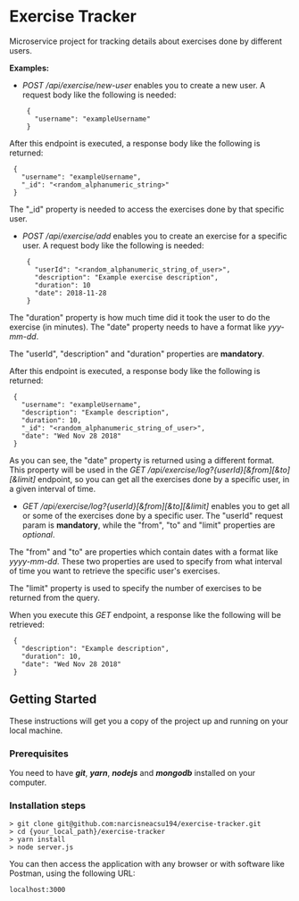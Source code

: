 # Exercise Tracker

Microservice project for tracking details about exercises done by different users.

**Examples:**

* *POST /api/exercise/new-user* enables you to create a new user. A request body like the following is needed: 

   ```
    {
      "username": "exampleUsername"
    }
   ```
After this endpoint is executed, a response body like the following is returned: 
   ```
    {
      "username": "exampleUsername",
      "_id": "<random_alphanumeric_string>"
    }
   ```
The "_id" property is needed to access the exercises done by that specific user.

* *POST /api/exercise/add* enables you to create an exercise for a specific user. A request body like the following is needed: 

   ```
    {
      "userId": "<random_alphanumeric_string_of_user>",
      "description": "Example exercise description",
      "duration": 10
      "date": 2018-11-28
    }
   ```
The "duration" property is how much time did it took the user to do the exercise (in minutes).
The "date" property needs to have a format like *yyy-mm-dd*.

 The "userId", "description" and "duration" properties are **mandatory**.

 After this endpoint is executed, a response body like the following is returned: 
   ```
    {
      "username": "exampleUsername",
      "description": "Example description",
      "duration": 10,
      "_id": "<random_alphanumeric_string_of_user>",
      "date": "Wed Nov 28 2018"
    }
   ```
As you can see, the "date" property is returned using a different format. This property will be used in the *GET /api/exercise/log?{userId}[&from][&to][&limit]* endpoint, so you can get all the exercises done by a specific user, in a given interval of time.

* *GET /api/exercise/log?{userId}[&from][&to][&limit]* enables you to get all or some of the exercises done by a specific user.
The "userId" request param is **mandatory**, while the "from", "to" and "limit" properties are *optional*.

 The "from" and "to" are properties which contain dates with a format like *yyyy-mm-dd*. These two properties are used to specify from what interval of time you want to retrieve the specific user's exercises.

 The "limit" property is used to specify the number of exercises to 
be returned from the query.

 When you execute this *GET* endpoint, a response like the following will be retrieved:

   ```
    {
      "description": "Example description",
      "duration": 10,
      "date": "Wed Nov 28 2018"
    }
   ```

## Getting Started

These instructions will get you a copy of the project up and running on your local machine.

### Prerequisites

You need to have ***git***, ***yarn***, ***nodejs*** and ***mongodb*** installed on your computer.

### Installation steps

```
> git clone git@github.com:narcisneacsu194/exercise-tracker.git
> cd {your_local_path}/exercise-tracker
> yarn install
> node server.js
```

You can then access the application with any browser or with software like Postman, using the following URL:

```
localhost:3000
```
